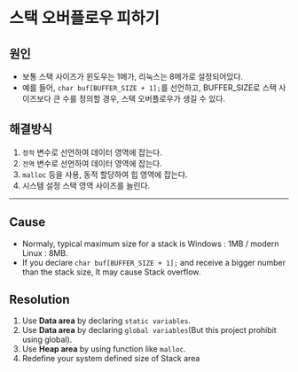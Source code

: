 # 스택 오버플로우 피하기

## 원인
* 보통 스택 사이즈가 윈도우는 1메가, 리눅스는 8메가로 설정되어있다.
* 예를 들어, `char buf[BUFFER_SIZE + 1];`를 선언하고, BUFFER_SIZE로 스택 사이즈보다 큰 수를 정의할 경우, 스택 오버플로우가 생길 수 있다.

## 해결방식
1. `정적` 변수로 선언하여 데이터 영역에 잡는다.
2. `전역` 변수로 선언하여 데이터 영역에 잡는다.
3. `malloc` 등을 사용, 동적 할당하여 힙 영역에 잡는다.
4. 시스템 설정 스택 영역 사이즈를 늘린다. 


--------------------------------
## Cause
* Normaly, typical maximum size for a stack is Windows : 1MB / modern Linux : 8MB.
* If you declare `char buf[BUFFER_SIZE + 1];` and receive a bigger number than the stack size, It may cause Stack overflow.

## Resolution
 1. Use **Data area** by declaring `static variables`.
 2. Use **Data area** by declaring `global variables`(But this project prohibit using global).
 3. Use **Heap area** by using function like `malloc`.
 4. Redefine your system defined size of Stack area
